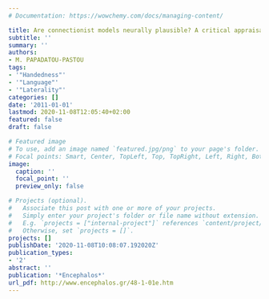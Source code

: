 ```yaml
---
# Documentation: https://wowchemy.com/docs/managing-content/

title: Are connectionist models neurally plausible? A critical appraisal
subtitle: ''
summary: ''
authors:
- M. PAPADATOU-PASTOU
tags:
- '"Handedness"'
- '"Language"'
- '"Laterality"'
categories: []
date: '2011-01-01'
lastmod: 2020-11-08T12:05:40+02:00
featured: false
draft: false

# Featured image
# To use, add an image named `featured.jpg/png` to your page's folder.
# Focal points: Smart, Center, TopLeft, Top, TopRight, Left, Right, BottomLeft, Bottom, BottomRight.
image:
  caption: ''
  focal_point: ''
  preview_only: false

# Projects (optional).
#   Associate this post with one or more of your projects.
#   Simply enter your project's folder or file name without extension.
#   E.g. `projects = ["internal-project"]` references `content/project/deep-learning/index.md`.
#   Otherwise, set `projects = []`.
projects: []
publishDate: '2020-11-08T10:08:07.192020Z'
publication_types:
- '2'
abstract: ''
publication: '*Encephalos*'
url_pdf: http://www.encephalos.gr/48-1-01e.htm
---
```

